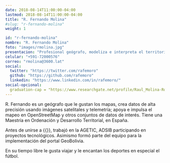 ```yaml
---
date: 2018-08-14T11:00:00-04:00
lastmod: 2018-08-14T11:00:00-04:00
title: "R. Fernando Molina"
#slug: "r-fernando-molina"
weight: 1

id: "r-fernando-molina"
nombre: "R. Fernando Molina"
foto: "images/rmolina.jpg"
presentacion: "Profesional geógrafo, modeliza e interpreta el territorio mediante mapas; crea, analiza y visualiza datos, genera simbologías"
celular: "+591-72000576"
correo: "rmolina@3600.lat"
social:
  twitter: "https://twitter.com/rafemoro"
  github: "https://github.com/rafemoro"
  linkedin: "https://www.linkedin.com/in/rafemoro/"
social-opcional:
  graduation-cap = "https://www.researchgate.net/profile/Raul_Molina-Rodriguez"
---
```


R. Fernando es un geógrafo que le gustan los mapas, crea datos de alta precisión
usando imágenes satelitales y telemetría; apoya e impulsa el mapeo en
OpenStreetMap y otros conjuntos de datos de interés. Tiene una Maestría en
Ordenación y Desarrollo Territorial, en España.

<!--more-->

Antes de unirse a {{<marca>}}, trabajó en la AGETIC, ADSIB participando en
proyectos tecnológicos. Asimismo formó parte del equipo para la implementación
del portal GeoBolivia.

En su tiempo libre le gusta viajar y le encantan los deportes en especial el
fútbol.
